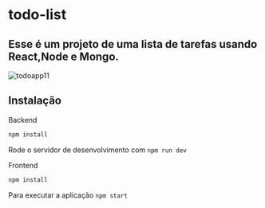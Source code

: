 # todo-list
## Esse é um projeto de uma lista de tarefas usando React,Node e Mongo.
![todoapp11](https://user-images.githubusercontent.com/28407757/78842477-74eef100-79d6-11ea-9f16-80bf51653aa9.png)
## Instalação
Backend
```sh
npm install 
```
Rode o servidor de desenvolvimento com ``` npm run dev ```

Frontend
```sh
npm install
```
Para executar a aplicação ``` npm start ```
